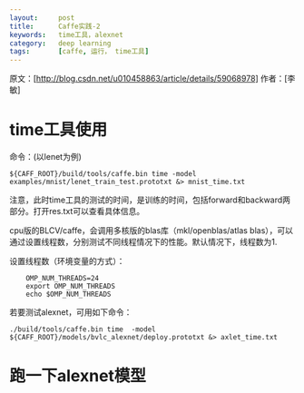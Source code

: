 ```yaml
---
layout:     post
title:      Caffe实践-2
keywords:   time工具，alexnet
category:   deep learning 
tags:		[caffe, 运行， time工具]
---
```

原文：[http://blog.csdn.net/u010458863/article/details/59068978]
作者：[李敏]

# time工具使用
命令：(以lenet为例)

    ${CAFF_ROOT}/build/tools/caffe.bin time -model examples/mnist/lenet_train_test.prototxt &> mnist_time.txt
注意，此时time工具的测试的时间，是训练的时间，包括forward和backward两部分。打开res.txt可以查看具体信息。

cpu版的BLCV/caffe，会调用多核版的blas库（mkl/openblas/atlas blas），可以通过设置线程数，分别测试不同线程情况下的性能。默认情况下，线程数为1.

设置线程数（环境变量的方式）：
    
        OMP_NUM_THREADS=24
        export OMP_NUM_THREADS
        echo $OMP_NUM_THREADS
        
若要测试alexnet，可用如下命令：

    ./build/tools/caffe.bin time  -model ${CAFF_ROOT}/models/bvlc_alexnet/deploy.prototxt &> axlet_time.txt
    
# 跑一下alexnet模型

